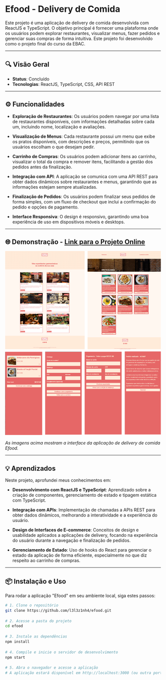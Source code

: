 # Efood - Delivery de Comida

Este projeto é uma aplicação de delivery de comida desenvolvida com ReactJS e TypeScript. O objetivo principal é fornecer uma plataforma onde os usuários podem explorar restaurantes, visualizar menus, fazer pedidos e gerenciar suas compras de forma intuitiva. Este projeto foi desenvolvido como o projeto final do curso da EBAC.

---

## 🔍 Visão Geral

- **Status**: Concluído
- **Tecnologias**: ReactJS, TypeScript, CSS, API REST

---

## ⚙️ Funcionalidades

- **Exploração de Restaurantes**: Os usuários podem navegar por uma lista de restaurantes disponíveis, com informações detalhadas sobre cada um, incluindo nome, localização e avaliações.

- **Visualização de Menus**: Cada restaurante possui um menu que exibe os pratos disponíveis, com descrições e preços, permitindo que os usuários escolham o que desejam pedir.

- **Carrinho de Compras**: Os usuários podem adicionar itens ao carrinho, visualizar o total da compra e remover itens, facilitando a gestão dos pedidos antes da finalização.

- **Integração com API**: A aplicação se comunica com uma API REST para obter dados dinâmicos sobre restaurantes e menus, garantindo que as informações estejam sempre atualizadas.

- **Finalização de Pedidos**: Os usuários podem finalizar seus pedidos de forma simples, com um fluxo de checkout que inclui a confirmação do pedido e opções de pagamento.

- **Interface Responsiva**: O design é responsivo, garantindo uma boa experiência de uso em dispositivos móveis e desktops.

---

## 🌐 Demonstração - [Link para o Projeto Online](https://efood-lemon-eta.vercel.app/)

![Preview do Efood](/assets/efood_print.png)

*As imagens acima mostram a interface da aplicação de delivery de comida Efood.*

---

## 💡 Aprendizados

Neste projeto, aprofundei meus conhecimentos em:

- **Desenvolvimento com ReactJS e TypeScript**: Aprendizado sobre a criação de componentes, gerenciamento de estado e tipagem estática com TypeScript.

- **Integração com APIs**: Implementação de chamadas a APIs REST para obter dados dinâmicos, melhorando a interatividade e a experiência do usuário.

- **Design de Interfaces de E-commerce**: Conceitos de design e usabilidade aplicados a aplicações de delivery, focando na experiência do usuário durante a navegação e finalização de pedidos.

- **Gerenciamento de Estado**: Uso de hooks do React para gerenciar o estado da aplicação de forma eficiente, especialmente no que diz respeito ao carrinho de compras.

---

## 📦 Instalação e Uso

Para rodar a aplicação "Efood" em seu ambiente local, siga estes passos:

```bash
# 1. Clone o repositório
git clone https://github.com/l3l3z1nh4/efood.git

# 2. Acesse a pasta do projeto
cd efood

# 3. Instale as dependências
npm install

# 4. Compile e inicie o servidor de desenvolvimento
npm start

# 5. Abra o navegador e acesse a aplicação
# A aplicação estará disponível em http://localhost:3000 (ou outra porta especificada).
